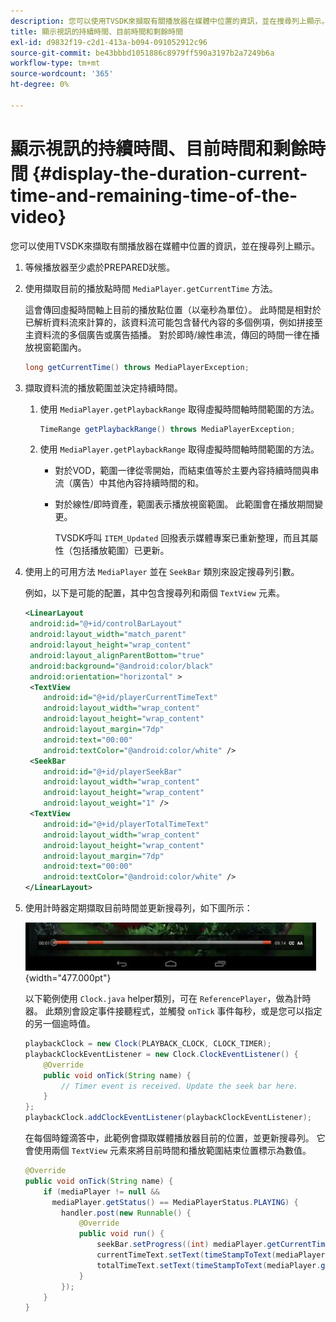 ```yaml
---
description: 您可以使用TVSDK來擷取有關播放器在媒體中位置的資訊，並在搜尋列上顯示。
title: 顯示視訊的持續時間、目前時間和剩餘時間
exl-id: d9832f19-c2d1-413a-b094-091052912c96
source-git-commit: be43bbbd1051886c8979ff590a3197b2a7249b6a
workflow-type: tm+mt
source-wordcount: '365'
ht-degree: 0%

---
```


# 顯示視訊的持續時間、目前時間和剩餘時間 {#display-the-duration-current-time-and-remaining-time-of-the-video}

您可以使用TVSDK來擷取有關播放器在媒體中位置的資訊，並在搜尋列上顯示。

1. 等候播放器至少處於PREPARED狀態。
1. 使用擷取目前的播放點時間 `MediaPlayer.getCurrentTime` 方法。

   這會傳回虛擬時間軸上目前的播放點位置（以毫秒為單位）。 此時間是相對於已解析資料流來計算的，該資料流可能包含替代內容的多個例項，例如拼接至主資料流的多個廣告或廣告插播。 對於即時/線性串流，傳回的時間一律在播放視窗範圍內。

   ```java
   long getCurrentTime() throws MediaPlayerException;
   ```

1. 擷取資料流的播放範圍並決定持續時間。
   1. 使用 `MediaPlayer.getPlaybackRange` 取得虛擬時間軸時間範圍的方法。

      ```java
      TimeRange getPlaybackRange() throws MediaPlayerException;
      ```

   1. 使用 `MediaPlayer.getPlaybackRange` 取得虛擬時間軸時間範圍的方法。

      * 對於VOD，範圍一律從零開始，而結束值等於主要內容持續時間與串流（廣告）中其他內容持續時間的和。
      * 對於線性/即時資產，範圍表示播放視窗範圍。 此範圍會在播放期間變更。

         TVSDK呼叫 `ITEM_Updated` 回撥表示媒體專案已重新整理，而且其屬性（包括播放範圍）已更新。

1. 使用上的可用方法 `MediaPlayer` 並在 `SeekBar` 類別來設定搜尋列引數。

   例如，以下是可能的配置，其中包含搜尋列和兩個 `TextView` 元素。

   ```xml
   <LinearLayout 
    android:id="@+id/controlBarLayout" 
    android:layout_width="match_parent" 
    android:layout_height="wrap_content" 
    android:layout_alignParentBottom="true" 
    android:background="@android:color/black" 
    android:orientation="horizontal" > 
    <TextView 
       android:id="@+id/playerCurrentTimeText" 
       android:layout_width="wrap_content" 
       android:layout_height="wrap_content" 
       android:layout_margin="7dp" 
       android:text="00:00" 
       android:textColor="@android:color/white" /> 
    <SeekBar 
       android:id="@+id/playerSeekBar" 
       android:layout_width="wrap_content" 
       android:layout_height="wrap_content" 
       android:layout_weight="1" /> 
    <TextView 
       android:id="@+id/playerTotalTimeText" 
       android:layout_width="wrap_content" 
       android:layout_height="wrap_content" 
       android:layout_margin="7dp" 
       android:text="00:00" 
       android:textColor="@android:color/white" /> 
   </LinearLayout>
   ```

1. 使用計時器定期擷取目前時間並更新搜尋列，如下圖所示：

   <!--<a id="fig_689CEDDD02094C0C8E91C5195F8EAD3F"></a>-->

   ![](assets/seek-bar.jpg){width="477.000pt"}

   以下範例使用 `Clock.java` helper類別，可在 `ReferencePlayer`，做為計時器。 此類別會設定事件接聽程式，並觸發 `onTick` 事件每秒，或是您可以指定的另一個逾時值。

   ```java
   playbackClock = new Clock(PLAYBACK_CLOCK, CLOCK_TIMER); 
   playbackClockEventListener = new Clock.ClockEventListener() { 
       @Override 
       public void onTick(String name) { 
           // Timer event is received. Update the seek bar here. 
       } 
   }; 
   playbackClock.addClockEventListener(playbackClockEventListener);
   ```

   在每個時鐘滴答中，此範例會擷取媒體播放器目前的位置，並更新搜尋列。 它會使用兩個 `TextView` 元素來將目前時間和播放範圍結束位置標示為數值。

   ```java
   @Override 
   public void onTick(String name) { 
       if (mediaPlayer != null &&  
         mediaPlayer.getStatus() == MediaPlayerStatus.PLAYING) { 
           handler.post(new Runnable() { 
               @Override 
               public void run() { 
                   seekBar.setProgress((int) mediaPlayer.getCurrentTime()); 
                   currentTimeText.setText(timeStampToText(mediaPlayer.getCurrentTime())); 
                   totalTimeText.setText(timeStampToText(mediaPlayer.getPlaybackRange().getEnd())); 
               } 
           }); 
       } 
   } 
   ```

